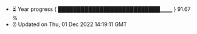 - ⏳ Year progress { ███████████████████████████▁▁▁ } 91.67 %
- ⏰ Updated on Thu, 01 Dec 2022 14:19:11 GMT

